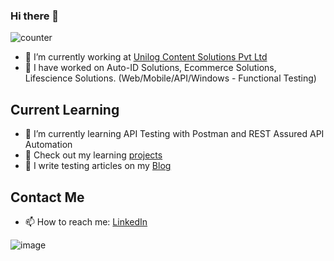 ### Hi there 👋

<!--
**srinivasskc/srinivasskc** is a ✨ _special_ ✨ repository because its `README.md` (this file) appears on your GitHub profile.
Here are some ideas to get you started:
-->

![counter](https://env7l9q0cv9xe6y.m.pipedream.net)


- 🔭 I’m currently working at [Unilog Content Solutions Pvt Ltd](https://www.unilogcorp.com/)
- 🎁 I have worked on Auto-ID Solutions, Ecommerce Solutions, Lifescience Solutions. (Web/Mobile/API/Windows - Functional Testing)

## Current Learning
- 🌱 I’m currently learning API Testing with Postman and REST Assured API Automation
- 📑 Check out my learning [projects](https://github.com/srinivasskc?tab=repositories)
- 👯 I write testing articles on my [Blog](https://testingeduindia.blogspot.com)

## Contact Me
- 📫 How to reach me: [LinkedIn](https://www.linkedin.com/in/srinivasskc/)


![image](https://user-images.githubusercontent.com/26836928/87217693-cefeaa00-c369-11ea-8e58-02f18a9dd4e5.png)

